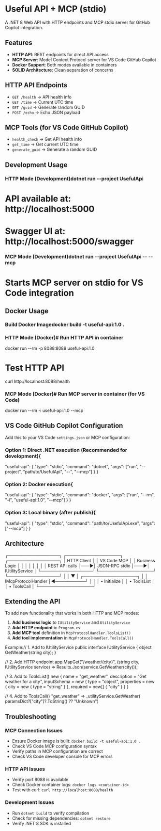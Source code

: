 ﻿# Useful API + MCP (stdio)

A .NET 8 Web API with HTTP endpoints and MCP stdio server for GitHub Copilot integration.

## Features
- **HTTP API**: REST endpoints for direct API access
- **MCP Server**: Model Context Protocol server for VS Code GitHub Copilot
- **Docker Support**: Both modes available in containers
- **SOLID Architecture**: Clean separation of concerns

## HTTP API Endpoints
- `GET /health` → API health info
- `GET /time` → Current UTC time
- `GET /guid` → Generate random GUID
- `POST /echo` → Echo JSON payload

## MCP Tools (for VS Code GitHub Copilot)
- `health_check` → Get API health info
- `get_time` → Get current UTC time
- `generate_guid` → Generate a random GUID

## Development Usage

### HTTP Mode (Development)dotnet run --project UsefulApi
# API available at: http://localhost:5000
# Swagger UI at: http://localhost:5000/swagger
### MCP Mode (Development)dotnet run --project UsefulApi -- --mcp
# Starts MCP server on stdio for VS Code integration
## Docker Usage

### Build Docker Imagedocker build -t useful-api:1.0 .
### HTTP Mode (Docker)# Run HTTP API in container
docker run --rm -p 8088:8088 useful-api:1.0

# Test HTTP API
curl http://localhost:8088/health
### MCP Mode (Docker)# Run MCP server in container (for VS Code)
docker run --rm -i useful-api:1.0 --mcp
## VS Code GitHub Copilot Configuration

Add this to your VS Code `settings.json` or MCP configuration:

### Option 1: Direct .NET execution (Recommended for development){
  "useful-api": {
    "type": "stdio",
    "command": "dotnet",
    "args": ["run", "--project", "path/to/UsefulApi", "--", "--mcp"]
  }
}
### Option 2: Docker execution{
  "useful-api": {
    "type": "stdio", 
    "command": "docker",
    "args": ["run", "--rm", "-i", "useful-api:1.0", "--mcp"]
  }
}
### Option 3: Local binary (after publish){
  "useful-api": {
    "type": "stdio",
    "command": "path/to/UsefulApi.exe", 
    "args": ["--mcp"]
  }
}
## Architecture
┌─────────────────┐    ┌──────────────────┐    ┌─────────────────┐
│   HTTP Client   │    │   VS Code MCP    │    │  Business Logic │
│                 │    │                  │    │                 │
│  REST API calls │───▶│  JSON-RPC stdio  │───▶│ IUtilityService │
└─────────────────┘    └──────────────────┘    └─────────────────┘
                                │                        │
                                ▼                        │
                       ┌──────────────────┐             │
                       │ IMcpProtocolHandler │◀──────────┘
                       │                  │
                       │ • Initialize     │
                       │ • ToolsList      │
                       │ • ToolsCall      │
                       └──────────────────┘
## Extending the API

To add new functionality that works in both HTTP and MCP modes:

1. **Add business logic** to `IUtilityService` and `UtilityService`
2. **Add HTTP endpoint** in `Program.cs`
3. **Add MCP tool** definition in `McpProtocolHandler.ToolsList()`
4. **Add tool implementation** in `McpProtocolHandler.ToolsCall()`

Example:// 1. Add to IUtilityService
public interface IUtilityService
{
    object GetWeather(string city);
}

// 2. Add HTTP endpoint
app.MapGet("/weather/{city}", (string city, IUtilityService service) => 
    Results.Json(service.GetWeather(city)));

// 3. Add to ToolsList()
new {
    name = "get_weather",
    description = "Get weather for a city",
    inputSchema = new {
        type = "object",
        properties = new { city = new { type = "string" } },
        required = new[] { "city" }
    }
}

// 4. Add to ToolsCall()
"get_weather" => _utilityService.GetWeather(
    paramsDict?["city"]?.ToString() ?? "Unknown")
## Troubleshooting

### MCP Connection Issues
- Ensure Docker image is built: `docker build -t useful-api:1.0 .`
- Check VS Code MCP configuration syntax
- Verify paths in MCP configuration are correct
- Check VS Code developer console for MCP errors

### HTTP API Issues  
- Verify port 8088 is available
- Check Docker container logs: `docker logs <container-id>`
- Test with curl: `curl http://localhost:8088/health`

### Development Issues
- Run `dotnet build` to verify compilation
- Check for missing dependencies: `dotnet restore`
- Verify .NET 8 SDK is installed
